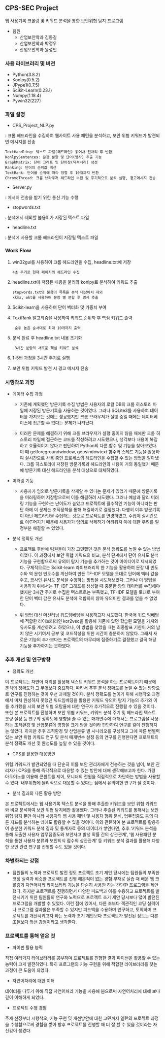 ## CPS-SEC Project
웹 사용기록 크롤링 및 키워드 분석을 통한 보안위협 탐지 프로그램
- 팀원
    - 산업보안학과 김동길
    - 산업보안학과 박정우    
    - 산업보안학과 윤성민

### 사용 라이브러리 및 버전
- Python(3.8.2)
- Konlpy(0.5.2)
- JPype1(0.7.5)  
- Scikit-Learn(0.23.1)
- Numpy(1.18.4)
- Pywin32(227)

### 파일 설명
- CPS_Project_NLP.py

: 크롬 헤드라인을 수집하여 웹사이트 사용 패턴을 분석하고, 보안 위협 키워드가 발견되면 메시지를 전송

    TextHandling: 텍스트 파일(헤드라인) 읽어서 전처리 후 반환
    KonlpySentences: 문장 분할 및 단어(명사) 추출 기능
    GraphMatrix: 단어 그래프 및 단어장(딕셔너리) 생성
    Ranking: 단어의 순위값 계산
    TextRank: 단어를 순위에 따라 정렬 후 10개까지 반환
    ChromeThread: 크롬 브라우저 헤드라인 수집 및 주기적으로 분석 실행, 경고메시지 전송        
    
- Server.py

: 메시지 전송을 받기 위한 통신 기능 수행
   
- stopwords.txt

: 분석에서 제외할 불용어가 저장된 텍스트 파일
    
- headline.txt

: 분석에 사용할 크롬 헤드라인이 저장될 텍스트 파일

### Work Flow

1. win32gui를 사용하여 크롬 헤드라인을 수집, headline.txt에 저장
        
       4초 주기로 현재 페이지의 헤드라인 수집

2. headline.txt에 저장된 내용을 불러와 konlpy로 분석하여 키워드 추출

       stopwords.txt의 불용어 목록을 분석 대상에서 제외
       kkma, okt를 사용하여 문장 별 분할 후 명사 추출

3. Scikit-learn을 사용하여 단어 벡터화 및 가중치 부여

4. TextRank 알고리즘을 사용하여 키워드 순위화 후 핵심 키워드 출력

        순위 높은 순서대로 최대 10개까지 출력

5. 분석 완료 후 headline.txt 내용 초기화

        3시간 분량의 새로운 핵심 키워드 분석

6. 1-5번 과정을 3시간 주기로 실행

7. 보안 위협 키워드 발견 시 경고 메시지 전송

### 시행착오 과정
- 데이터 수집 과정

    - 기존에 계획했던 방문기록 수집 방법은 사용자의 로컬 DB의 크롬 히스토리 파일에 저장된 방문기록을 사용하는 것이었다. 그러나 SQLite3를 사용하여 데이터를 가져오는 것에는 성공했지만 크롬 브라우저가 실행 중일 때에는 데이터베이스에 접근할 수 없다는 문제가 나타났다.

    - 이러한 문제를 해결하기 위해 크롬 브라우저가 실행 중이지 않을 때에만 크롬 히스토리 파일에 접근하는 코드를 작성하려고 시도했으나, 생각보다 내용이 복잡하고 효율적이지 않다고 판단하여 Python의 다른 함수 및 기능을 찾아보았다. 이 때 getforegroundwindow, getwindowtext 함수와 스레드 기능을 활용하여 실시간으로 사용 중인 프로세스의 헤드라인을 수집할 수 있는 방법을 알아냈다. 크롬 히스토리에 저장된 방문기록과 헤드라인의 내용이 거의 동일했기 때문에 방문기록 대신 헤드라인을 분석 대상으로 대체하였다.

- 미러링 기능

    - 사용자가 임의로 방문기록을 삭제할 수 있다는 문제가 있었기 때문에 방문기록을 미러링하여 저장함으로써 이를 해결하려 시도했다. 그러나 예상과 달리 미러링 기능을 구현하는 난이도가 높았고 프로젝트에 필수적인 기능이 아니라는 판단 하에 이 문제는 조직정책을 통해 해결하기로 결정했다. 다행히 이후 방문기록이 아닌 헤드라인을 수집하는 것으로 프로젝트를 변경하였고, 수집이 실시간으로 이루어지기 때문에 사용자가 임의로 삭제하기 어려워져 이에 대한 우려를 일정부분 해결할 수 있었다.

- 분석 정확도 개선

    - 프로젝트 후반에 팀원들이 가장 고민했던 것은 분석 정확도를 높일 수 있는 방법이었다. 이 과정에서 보안 위협 키워드의 비교, 분석 단계에서 단어 유사도 분석 기능을 구현함으로써 유의어 탐지 기능을 추가하는 것이 아이디어로 제시되었다. 구체적으로는 Scikit-learn 라이브러리의 한 기능을 활용하여 문장 내 빈도수와 역 문헌 빈도수를 계산하여 만든 TF-IDF 모델을 토대로 단어에 벡터 값을 주고, 코사인 유사도 분석을 수행하는 방법을 시도해보았다. 그러나 이 방법을 사용하기 위해서는 TF-IDF 그래프를 생성할 때 충분한 양의 데이터를 수집해야 했지만 3시간 주기로 수집한 텍스트로는 부족했고, TF-IDF 모델을 토대로 부여한 단어 벡터 값은 유사도 분석에 적합하지 않아 유의미한 결과를 얻을 수 없었다.

    - 위 방법 대신 머신러닝 워드임베딩을 사용하고자 시도했다. 한국어 워드 임베딩에 적합한 라이브러리인 kor2vec을 활용해 기존에 있던 학습된 모델을 가져와 유사도를 계산하려고 하였으나, 이 방법을 찾았을 때는 최종발표 기한이 거의 남지 않은 시기여서 공부 및 코드작성을 위한 시간이 충분하지 않았다. 그래서 새로운 기능의 추가보다는 프로젝트의 마무리에 집중하기로 결정했고 결국 해당 기능을 추가하지는 못하였다.

### 추후 개선 및 연구방향
- 정확도 개선

이 프로젝트는 자연어 처리를 활용해 텍스트 키워드 분석을 하는 프로젝트이기 때문에 분석의 정확도가 그 무엇보다 중요하다. 따라서 추후 분석 정확도를 높일 수 있는 방향으로 연구를 진행하는 것이 우선 과제일 것이다. 분석 정확도를 높이기 위해 시행착오 과정에서 미처 완성하지 못했던 워드임베딩을 활용한 키워드 유의어 탐지 기능의 추가와 이를 추가했을 시의 보안 위협 오탐율에 대한 연구가 추가적으로 진행될 수 있을 것이다. 
또한 본 프로젝트를 진행하며 보안 위협 키워드, 키워드 분석 주기 및 헤드라인 텍스트 분량 설정 등 연구의 정확도에 영향을 줄 수 있는 매개변수에 대해서는 프로그램을 사용하는 조직환경 및 산업분류에 영향을 크게 받을 것이라 판단하여 연구를 깊이 진행하지는 않았다. 하지만 추후 조직환경 및 산업분류 별 시나리오를 구성하고 그에 따른 변별력 있는 보안 위협 키워드 연구 및 분석 매개변수 설정 등의 연구를 진행한다면 프로젝트의 분석 정확도 개선 및 완성도를 높일 수 있을 것이다.

- CPS를 활용한 대응방안

위협 키워드가 발견되었을 때 단순히 이를 보안 관리자에게 전송하는 것을 넘어, 보안 관리자가 CPS를 통해 즉각적으로 대응할 수 있는 방안에 대해 생각해보고자 한다. 가령 아두이노를 이용해 콘센트를 제어, 모니터의 전원을 직접적으로 차단하는 방법을 사용할 수 있다. 내부위협에 물리적으로 대응할 수 있다는 점에서 유의미한 연구가 될 것이다.

- 분석 결과의 다른 활용 방안

본 프로젝트에서는 웹 사용기록 텍스트 분석을 통해 추출한 키워드를 보안 위협 키워드와 비교 분석하여 보안 위협 탐지에만 활용했다. 그러나 추출된 키워드를 통해서는 보안 위협 탐지 뿐만 아니라 사용자의 웹 사용 패턴 및 사용자 행위 분석, 업무집중도 등의 다른 지표를 분석하는 데에도 활용할 수 있을 것이다. 이와 관련하여 본 프로젝트를 활용하여 충분한 키워드 분석 결과 및 통계자료 등의 데이터가 쌓인다면, 추후 ‘키워드 분석을 통해 도출한 사용자 업무집중도와 보안사고 발생 확률 간의 상관관계’, ‘웹 사용패턴 분석을 통한 사용자 분류와 보안의식 점수의 상관관계’ 등 키워드 분석 결과를 활용해 다양한 보안 관련 연구를 진행할 수도 있을 것이다.

### 차별화되는 강점
-	팀원들의 노력과 프로젝트 발전 정도
프로젝트 초기 제안 당시에는 팀원들의 부족한 코딩 실력과 비슷한 프로젝트를 진행 해본적이 없는 경험 부재로 실습 때 배운 웹 크롤링과 자연어처리 라이브러리 기능을 단순히 사용만 하는 간단한 프로그램을 제안했다. 하지만 프로젝트를 진행하면서 다양한 피드백과 이를 수용하고 프로젝트를 발전시키기 위한 팀원들의 연구와 노력으로 프로젝트 초기 제안 당시보다 많이 발전된 프로그램을 개발할 수 있었다. 이런 점에 있어서, 다른 조보다 객관적인 코딩 실력이나 프로그램 결과물은 부족할 수 있지만 피드백을 수용하며 연구하고, 토의하며 프로젝트를 개선시키고자 하는 노력과 초기 제안보다 프로젝트가 발전된 정도는 다른 조들보다 앞선 강점이라고 생각한다.

### 프로젝트를 통해 얻은 것

- 파이썬 활용 능력

직접 여러가지 라이브러리를 공부하며 프로젝트를 진행한 결과 파이썬을 활용할 수 있는 능력이 크게 발전하였다. 특히 프로그램의 기능 구현을 위해 적합한 라이브러리를 찾는 과정이 큰 도움이 되었다.

- 자연어처리에 대한 이해

데이터를 다루기 위해 직접 자연어처리 기능을 사용해 봄으로써 자연어처리에 대해 보다 깊이 이해하게 되었다.

- 프로젝트 수행 경험

주제 선정부터 시행착오, 기능 구현 및 개선방안에 대한 고민까지 일련의 프로젝트 과정을 수행함으로써 경험을 쌓아 향후 프로젝트를 진행할 때 더 잘 할 수 있을 것이라는 자신감이 생겼다.
